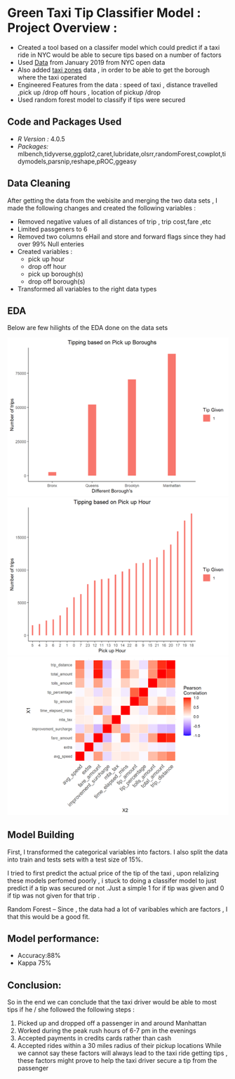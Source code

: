 # Green Taxi Tip Classifier Model : Project Overview :
* Created a tool based on a classifer model which could predict if a taxi ride in NYC would be able to secure tips based on a number of factors 
* Used [Data](https://s3.amazonaws.com/nyc-tlc/trip+data/green_tripdata_2019-01.csv) from January 2019 from NYC open data
* Also added [taxi zones](https://s3.amazonaws.com/nyc-tlc/misc/taxi+_zone_lookup.csv) data , in order to be able to get the borough where the taxi operated
* Engineered Features from the data : speed of taxi , distance travelled ,pick up /drop off hours , location of pickup /drop
* Used random forest model to classify if tips were secured 


## Code and Packages Used 
* *R Version :* 4.0.5 
* *Packages:* mlbench,tidyverse,ggplot2,caret,lubridate,olsrr,randomForest,cowplot,tidymodels,parsnip,reshape,pROC,ggeasy

## Data Cleaning 
After getting the data from the webisite and merging the two data sets , I made the following changes and created the following variables :
* Removed negative values of all distances of trip , trip cost,fare ,etc
* Limited passgeners to 6
* Removed two columns eHail and store and forward flags since they had over 99% Null enteries
* Created variables :
    * pick up hour
    * drop off hour 
    * pick up borough(s)
    * drop off borough(s)
* Transformed all variables to the right data types 


## EDA 
Below are few hilights of the EDA done on the data sets 


  ![](pick_up_b.png )
  ![](pickup_hour.png)
  ![](heat_map.png)
  
## Model Building
First, I transformed the categorical variables into factors. I also split the data into train and tests sets with a test size of 15%.

I tried to first predict the actual price of the tip of the taxi , upon relalizing these models perfomed poorly , i stuck to doing a classifer model to just predict if a tip was secured or not .Just a simple 1 for if tip was given and 0 if tip was not given for that trip .

Random Forest – Since , the data had a lot of varibables which are factors , I that this would be a good fit.
  
## Model performance:
 * Accuracy:88%
 * Kappa 75%

## Conclusion:
So in the end we can conclude that the taxi driver would be able to most tips if he / she followed the following steps :

1. Picked up and dropped off a passenger in and around Manhattan
2. Worked during the peak rush hours of 6-7 pm in the evenings
3. Accepted payments in credits cards rather than cash
4. Accepted rides within a 30 miles radius of their pickup locations While we cannot say these factors will always lead to the taxi ride getting tips , these factors might prove to help the taxi driver secure a tip from the passenger


